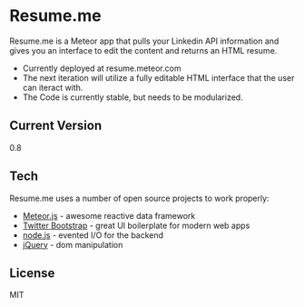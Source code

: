 Resume.me
=========

Resume.me is a Meteor app that pulls your Linkedin API information and gives you an interface to edit the content and returns an HTML resume.
  - Currently deployed at resume.meteor.com
  - The next iteration will utilize a fully editable HTML interface that the user can iteract with.
  - The Code is currently stable, but needs to be modularized.

Current Version
-
0.8

Tech
-----------

Resume.me uses a number of open source projects to work properly:

* [Meteor.js] - awesome reactive data framework
* [Twitter Bootstrap] - great UI boilerplate for modern web apps
* [node.js] - evented I/O for the backend
* [jQuery] - dom manipulation 

License
-

MIT

  [node.js]: http://nodejs.org
  [Twitter Bootstrap]: http://twitter.github.com/bootstrap/
  [jQuery]: http://jquery.com  
  [Meteor.js]: http://meteor.com/
  

    
